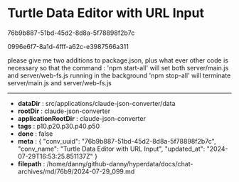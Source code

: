 # Turtle Data Editor with URL Input

76b9b887-51bd-45d2-8d8a-5f78898f2b7c

0996e6f7-8a1d-4fff-a62c-e3987566a311

please give me two additions to package.json, plus what ever other code is necessary so that the command :
'npm start-all' will set both server/main.js and server/web-fs.js running in the background
'npm stop-all' will terminate server/main.js and server/web-fs.js

---

* **dataDir** : src/applications/claude-json-converter/data
* **rootDir** : claude-json-converter
* **applicationRootDir** : claude-json-converter
* **tags** : p10.p20.p30.p40.p50
* **done** : false
* **meta** : {
  "conv_uuid": "76b9b887-51bd-45d2-8d8a-5f78898f2b7c",
  "conv_name": "Turtle Data Editor with URL Input",
  "updated_at": "2024-07-29T16:53:25.851137Z"
}
* **filepath** : /home/danny/github-danny/hyperdata/docs/chat-archives/md/76b9/2024-07-29_099.md